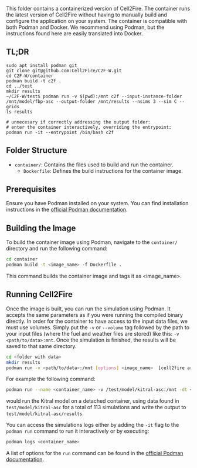 This folder contains a containerized version of Cell2Fire. The container runs the latest version of Cell2Fire without having to manually build and configure the application on your system. The container is compatible with both Podman and Docker. We recommend using Podman, but the instructions found here are easily translated into Docker.

## TL;DR
```
sudo apt install podman git
git clone git@github.com:Cell2Fire/C2F-W.git
cd C2F-W/container
podman build -t c2f .
cd ../test
mkdir results
~/C2F-W/test$ podman run -v $(pwd):/mnt c2f --input-instance-folder /mnt/model/fbp-asc --output-folder /mnt/results --nsims 3 --sim C --grids
ls results

# unnecesary if correctly addressing the output folder:
# enter the container interactively, overriding the entrypoint:
podman run -it --entrypoint /bin/bash c2f
```

## Folder Structure

- `container/`: Contains the files used to build and run the container.
  - `Dockerfile`: Defines the build instructions for the container image.

## Prerequisites

Ensure you have Podman installed on your system. You can find installation instructions in the [official Podman documentation](https://podman.io/docs/installation).

## Building the Image

To build the container image using Podman, navigate to the `container/` directory and run the following command:

```bash
cd container
podman build -t <image_name> -f Dockerfile .
```
This command builds the container image and tags it as <image_name>.

## Running Cell2Fire

Once the image is built, you can run the simulation using Podman. It accepts the same parameters as if you were running the compiled binary directly.
In order for the container to have access to the input data files, we must use volumes. Simply put the `-v` or `--volume` tag followed by the path to your input files
(where the fuel and weather files are stored) like this:  `-v <path/to/data>:mnt`. Once the simulation is finished, the results will be saved to that same directory.

```bash
cd <folder with data>
mkdir results 
podman run -v <path/to/data>:/mnt [options] <image_name>  [cell2fire arguments]
```

For example the following command:

```bash
podman run --name <container_name> -v /test/model/kitral-asc:/mnt -dt <image_name> --input-instance-folder /mnt/model/kitral-asc --output-folder /mnt/results --nsims 113  --sim K  
```
would run the Kitral model on a detached container, using data found in `test/model/kitral-asc` for a total of 113 simulations and write the output to `test/model/kitral-asc/results`.

You can access the simulations logs either by adding the `-it` flag to the `podman run` command to run it interactively or by executing:
```bash
podman logs <container_name>
```

A list of options for the `run` command can be found in the [official Podman documentation](https://docs.podman.io/en/latest/markdown/podman-run.1.html).
